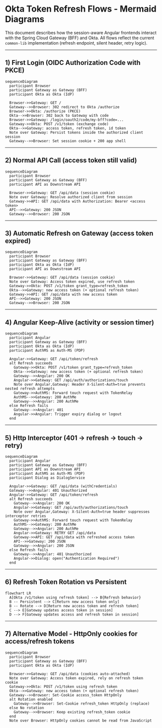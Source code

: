 # Okta Token Refresh Flows - Mermaid Diagrams

This document describes how the session-aware Angular frontends interact with the Spring Cloud Gateway (BFF) and Okta. All flows reflect the current `common-lib` implementation (refresh endpoint, silent header, retry logic).

---

## 1) First Login (OIDC Authorization Code with PKCE)
```mermaid
sequenceDiagram
  participant Browser
  participant Gateway as Gateway (BFF)
  participant Okta as Okta (IdP)

  Browser->>Gateway: GET /
  Gateway-->>Browser: 302 redirect to Okta /authorize
  Browser->>Okta: /authorize (PKCE)
  Okta-->>Browser: 302 back to Gateway with code
  Browser->>Gateway: /login/oauth2/code/my-bff?code=...
  Gateway->>Okta: POST /v1/token (exchange code)
  Okta-->>Gateway: access token, refresh token, id token
  Note over Gateway: Persist tokens inside the authorized client session
  Gateway-->>Browser: Set session cookie + 200 app shell
```

---

## 2) Normal API Call (access token still valid)
```mermaid
sequenceDiagram
  participant Browser
  participant Gateway as Gateway (BFF)
  participant API as Downstream API

  Browser->>Gateway: GET /api/data (session cookie)
  Note over Gateway: Resolve authorized client from session
  Gateway->>API: GET /api/data with Authorization: Bearer <access token>
  API-->>Gateway: 200 JSON
  Gateway-->>Browser: 200 JSON
```

---

## 3) Automatic Refresh on Gateway (access token expired)
```mermaid
sequenceDiagram
  participant Browser
  participant Gateway as Gateway (BFF)
  participant Okta as Okta (IdP)
  participant API as Downstream API

  Browser->>Gateway: GET /api/data (session cookie)
  Note over Gateway: Access token expired, use refresh token
  Gateway->>Okta: POST /v1/token grant_type=refresh_token
  Okta-->>Gateway: new access token (+ optional refresh token)
  Gateway->>API: GET /api/data with new access token
  API-->>Gateway: 200 JSON
  Gateway-->>Browser: 200 JSON
```

---

## 4) Angular Keep-Alive (activity or session timer)
```mermaid
sequenceDiagram
  participant Angular
  participant Gateway as Gateway (BFF)
  participant Okta as Okta (IdP)
  participant AuthMS as Auth-MS (PDP)

  Angular->>Gateway: GET /api/token/refresh
  alt Refresh succeeds
    Gateway->>Okta: POST /v1/token grant_type=refresh_token
    Okta-->>Gateway: new access token (+ optional refresh token)
    Gateway-->>Angular: 200 OK
    Angular->>Gateway: GET /api/auth/authorizations/touch
    Note over Angular,Gateway: Header X-Silent-Auth=true prevents nested refresh attempts
    Gateway->>AuthMS: Forward touch request with TokenRelay
    AuthMS-->>Gateway: 200 AuthMe
    Gateway-->>Angular: 200 AuthMe
  else Refresh fails
    Gateway-->>Angular: 401
    Angular->>Angular: Trigger expiry dialog or logout
  end
```

---

## 5) Http Interceptor (401 -> refresh -> touch -> retry)
```mermaid
sequenceDiagram
  participant Angular
  participant Gateway as Gateway (BFF)
  participant API as Downstream API
  participant AuthMS as Auth-MS (PDP)
  participant Dialog as DialogService

  Angular->>Gateway: GET /api/data (withCredentials)
  Gateway-->>Angular: 401 Unauthorized
  Angular->>Gateway: GET /api/token/refresh
  alt Refresh succeeds
    Gateway-->>Angular: 200 OK
    Angular->>Gateway: GET /api/auth/authorizations/touch
    Note over Angular,Gateway: X-Silent-Auth=true header suppresses interceptor retries
    Gateway->>AuthMS: Forward touch request with TokenRelay
    AuthMS-->>Gateway: 200 AuthMe
    Gateway-->>Angular: 200 AuthMe
    Angular->>Gateway: RETRY GET /api/data
    Gateway->>API: GET /api/data with refreshed access token
    API-->>Gateway: 200 JSON
    Gateway-->>Angular: 200 JSON
  else Refresh fails
    Gateway-->>Angular: 401 Unauthorized
    Angular->>Dialog: open("Authentication Required")
  end
```

---

## 6) Refresh Token Rotation vs Persistent
```mermaid
flowchart LR
  A[Okta /v1/token using refresh token] --> B{Refresh behavior}
  B -- Persistent --> C[Return new access token only]
  B -- Rotate --> D[Return new access token and refresh token]
  C --> E[Gateway updates access token in session]
  D --> F[Gateway updates access and refresh token in session]
```

---

## 7) Alternative Model - HttpOnly cookies for access/refresh tokens
```mermaid
sequenceDiagram
  participant Browser
  participant Gateway as Gateway (BFF)
  participant Okta as Okta (IdP)

  Browser->>Gateway: GET /api/data (cookies auto-attached)
  Note over Gateway: Access token expired, rely on refresh token cookie
  Gateway->>Okta: POST /v1/token using refresh token
  Okta-->>Gateway: new access token (+ optional refresh token)
  Gateway-->>Browser: Set-Cookie access_token HttpOnly
  alt Rotation enabled
    Gateway-->>Browser: Set-Cookie refresh_token HttpOnly (replace)
  else No rotation
    Gateway-->>Browser: Keep existing refresh_token cookie
  end
  Note over Browser: HttpOnly cookies cannot be read from JavaScript
```
